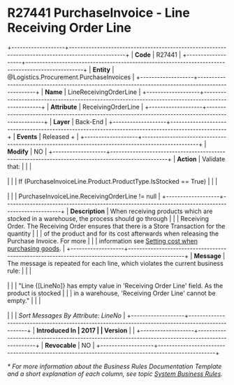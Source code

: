 ﻿---
erp.type: business-rule
erp.entity: Logistics.Procurement.PurchaseInvoices
---

# R27441 PurchaseInvoice - Line Receiving Order Line
+-------------------+--------------------------------------------------------------------------------------------------+
| **Code**          | R27441                                                                                           |
+-------------------+--------------------------------------------------------------------------------------------------+
| **Entity**        | @Logistics.Procurement.PurchaseInvoices                                                          |
+-------------------+--------------------------------------------------------------------------------------------------+
| **Name**          | LineReceivingOrderLine                                                                           |
+-------------------+--------------------------------------------------------------------------------------------------+
| **Attribute**     | ReceivingOrderLine                                                                               |
+-------------------+--------------------------------------------------------------------------------------------------+
| **Layer**         | Back-End                                                                                         |
+-------------------+--------------------------------------------------------------------------------------------------+
| **Events**        | Released +                                                                                       |
+-------------------+--------------------------------------------------------------------------------------------------+
| **Modify**        | NO                                                                                               |
+-------------------+--------------------------------------------------------------------------------------------------+
| **Action**        | Validate that:                                                                                   |
|                   | <br/><br/>                                                                                       |
|                   | If (PurchaseInvoiceLine.Product.ProductType.IsStocked == True)                                   |
|                   | <br/><br/>                                                                                       |
|                   | PurchaseInvoiceLine.ReceivingOrderLine != null                                                   |
+-------------------+--------------------------------------------------------------------------------------------------+
| **Description**   | When receiving products which are stocked in a warehouse, the process should go through          |
|                   | Receiving Order. The Receiving Order ensures that there is a Store Transaction for the quantity  |
|                   | of the product and for its cost afterwards when releasing the Purchase Invoice. For more         |
|                   | information see [Setting cost when purchasing goods](xref:setting-cost-when-purchasing-goods).   |
+-------------------+--------------------------------------------------------------------------------------------------+
| **Message**       | The message is repeated for each line, which violates the current business rule:                 |
|                   | <br/><br/>                                                                                       |
|                   | \"Line {\[LineNo\]} has empty value in \'Receiving Order Line\' field. As the product is stocked |
|                   | in а warehouse, \'Receiving Order Line\' cannot be empty.\"                                      |
|                   | <br/><br/>                                                                                       |
|                   | *Sort Messages By Attribute: LineNo*                                                             |
+-------------------+--------------------------------------------------------------------------------------------------+
| **Introduced In   | 2017                                                                                             |
| Version**         |                                                                                                  |
+-------------------+--------------------------------------------------------------------------------------------------+
| **Revocable**     | NO                                                                                               |
+-------------------+--------------------------------------------------------------------------------------------------+

*\* For more information about the Business Rules Documentation Template and a short explanation of each column, see
topic [System Business Rules](../templates/template-description-system-business-rules.md).*
